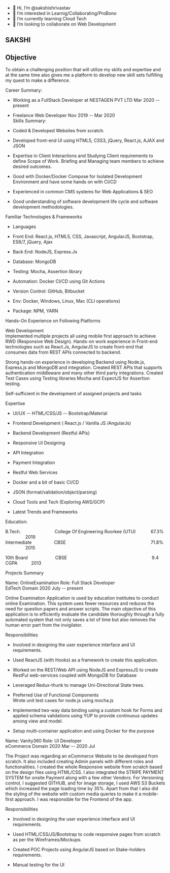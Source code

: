 - 👋 Hi, I’m @sakshishrivastav
- 👀 I’m interested in Learnig/Collaborating/ProBono
- 🌱 I’m currently learning Cloud Tech
- 💞️ I’m looking to collaborate on Web Development

<!---
sakshishrivastav/sakshishrivastav is a ✨ special ✨ repository because its `README.md` (this file) appears on your GitHub profile.
You can click the Preview link to take a look at your changes.
--->

SAKSHI 
-------


Objective
---------

To obtain a challenging position that will utilize my skills and expertise and at the same time also gives me a platform to develop new skill sets fulfilling my quest to make a difference.

Career Summary:

-   Working as a FullStack Developer at NESTAGEN PVT LTD  Mar 2020 -- present

-   Freelance Web Developer  Nov 2019 -- Mar 2020\
Skills Summary:

-   Coded & Developed Websites from scratch.

-   Developed front-end UI using HTML5, CSS3, jQuery, React.js, AJAX and JSON 

-   Expertise in Client Interactions and Studying Client requirements to define Scope of Work. Briefing and Managing team members to achieve desired outcomes. 

-   Good with Docker/Docker Compose for Isolated Development Environment and have some hands on with CI/CD

-   Experienced in common CMS systems for Web Applications & SEO

-   Good understanding of software development life cycle and software development methodologies. 

Familiar Technologies & Frameworks 

-   Languages

-   Front End: React.js, HTML5, CSS, Javascript, AngularJS, Bootstrap, ES6/7, jQuery, Ajax 

-   Back End: NodeJS, Express.Js

-   Database: MongoDB 

-   Testing: Mocha, Assertion library 

-   Automation: Docker CI/CD using Git Actions

-   Version Control: GitHub, Bitbucket 

-   Env: Docker, Windows, Linux, Mac (CLI operations) 

-   Package: NPM, YARN

Hands-On Experience on Following Platforms

Web Development\
Implemented multiple projects all using mobile first approach to achieve RWD (Responsive Web Design). Hands-on work experience in Front-end technologies such as React.Js, AngularJS to create front-end that consumes data from REST APIs connected to backend.

Strong hands-on experience in developing Backend using Node.js, Express.js and MongoDB and integration. Created REST APIs that supports authentication middleware and many other third party integrations. Created Test Cases using Testing libraries Mocha and ExpectJS for Assertion testing.

Self-sufficient in the development of assigned projects and tasks

Expertise

-   UI/UX -- HTML/CSS/JS -- Bootstrap/Material 

-   Frontend Development ( React.js / Vanilla JS /AngularJs) 

-   Backend Development (Restful APIs) 

-   Responsive UI Designing 

-   API Integration 

-   Payment Integration 

-   Restful Web Services 

-   Docker and a bit of basic CI/CD

-   JSON (format/validation/object/parsing)

-   Cloud Tools and Tech (Exploring AWS/GCP)

-   Latest Trends and Frameworks

Education:

B.Tech.                           College Of Engineering Roorkee (UTU)            67.3%                 2019\
Intermediate                  CBSE                                                                    71.8%                 2015

10th Board                      CBSE                                                                    9.4 CGPA           2013

Projects Summary 

Name: OnlineExamination  Role: Full Stack Developer\
EdTech Domain  2020 July -- present 

Online Examination Application is used by education institutes to conduct online Examination. This system uses fewer resources and reduces the need for question papers and answer scripts. The main objective of this application is to efficiently evaluate the candidate thoroughly through a fully automated system that not only saves a lot of time but also removes the human error part from the invigilator. 

Responsibilities

-   Involved in designing the user experience interface and UI requirements. 

-   Used ReactJS (with Hooks) as a framework to create this application. 

-   Worked on the REST/Web API using NodeJS and ExpressJS to create RestFul web-services coupled with MongoDB for Database 

-   Leveraged Redux-thunk to manage Uni-Directional State trees.

-   Preferred Use of Functional Components\
    Wrote unit test cases for node.js using mocha.js

-   Implemented two-way data binding using a custom hook for Forms and applied schema validations using YUP to provide continuous updates among view and model.

-   Setup multi-container application and using Docker for the purpose

Name: Vanity360  Role: UI Developer\
eCommerce Domain  2020 Mar -- 2020 Jul 

The Project was regarding an eCommerce Website to be developed from scratch. It also included creating Admin panels with different roles and functionalities. I created the whole Responsive website from scratch based on the design files using HTML/CSS. I also integrated the STRIPE PAYMENT SYSTEM for onsite Payment along with a few other Vendors. For Versioning control, I suggested GITHUB, and for image storage, I used AWS S3 Buckets which increased the page loading time by 35%. Apart from that I also did the styling of the website with custom media queries to make it a mobile-first approach. I was responsible for the Frontend of the app.  

Responsibilities

-   Involved in designing the user experience interface and UI requirements. 

-   Used HTML/CSS/JS/Bootstrap to code responsive pages from scratch as per the Wireframes/Mockups.

-   Created POC Projects using AngularJS based on Stake-holders requirements. 

-   Manual testing for the UI
